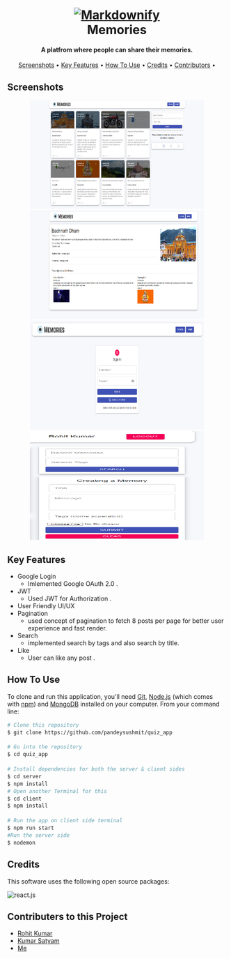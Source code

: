 
<h1 align="center">
  <br>
  <a href=""><img src="https://raw.githubusercontent.com/Rohit3501/quiz_app/main/screenshots/logo.png" alt="Markdownify" height="100" width="100"></a>
  <br>
  Memories
  <br>
</h1>

<h4 align="center">A platfrom where people can share their memories.</h4>

<p align="center">
</p>

<p align="center">
  <a href="#Screenshots">Screenshots</a> •
  <a href="#key-features">Key Features</a> •
  <a href="#how-to-use">How To Use</a> •
  <a href="#credits">Credits</a> •
  <a href="#contributers-to-this-project">Contributors</a> •
</p>


## Screenshots

<p align="center">
<img src="https://raw.githubusercontent.com/Rohit3501/Memories/main/MemoriesScr/MemoriesScr1.png" alt="project" height="250" width="400" >
  <img src="https://raw.githubusercontent.com/Rohit3501/Memories/main/MemoriesScr/MemoriesScr2.png" alt="project" height="250" width="400" >
  <img src="https://raw.githubusercontent.com/Rohit3501/Memories/main/MemoriesScr/MemoriesScr3.png" alt="project" height="250" width="400" >
  <img src="https://raw.githubusercontent.com/Rohit3501/Memories/main/MemoriesScr/MemoriesScr4.png" alt="project" height="250" width="400" >
</p>

## Key Features

* Google Login
  - Imlemented Google OAuth 2.0 .
* JWT
  - Used JWT for Authorization .
* User Friendly UI/UX  
* Pagination
  - used concept of pagination to fetch 8 posts per page for better user experience and fast render.
* Search
  - implemented search by tags and also search by title.
* Like
  - User can like any post .

## How To Use

To clone and run this application, you'll need [Git](https://git-scm.com), [Node.js](https://nodejs.org/en/download/) (which comes with [npm](http://npmjs.com)) and [MongoDB](https://www.mongodb.com/try/download/community) installed on your computer. From your command line:

```bash
# Clone this repository
$ git clone https://github.com/pandeysushmit/quiz_app

# Go into the repository
$ cd quiz_app

# Install dependencies for both the server & client sides
$ cd server
$ npm install
# Open another Terminal for this
$ cd client
$ npm install

# Run the app on client side terminal
$ npm run start
#Run the server side
$ nodemon
```
## Credits

This software uses the following open source packages:

<img src="[[https://raw.githubusercontent.com/Rohit3501/Memories/main/MemoriesScr/MemoriesScr1.png](https://cms-assets.tutsplus.com/uploads/users/1160/posts/25205/preview_image/react.jpg)](https://th.bing.com/th/id/OIP.XNX7y7tpjphPowTNABIqMAAAAA?pid=ImgDet&rs=1)" alt="react.js" height="100" width="500" >


## Contributers to this Project
- <a href="https://github.com/rohit-kumar1926">Rohit Kumar</a>
- <a href="https://github.com/kumarcodes3004">Kumar Satyam</a>
- <a href="https://github.com/pandeysushmit">Me</a>
